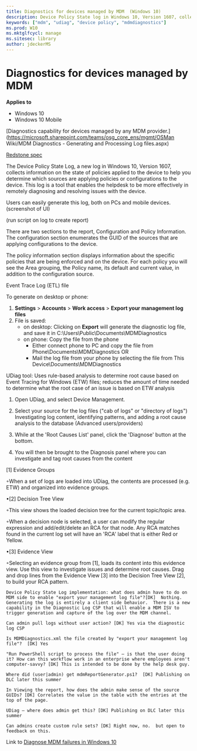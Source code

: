 ```yaml
---
title: Diagnostics for devices managed by MDM  (Windows 10)
description: Device Policy State log in Windows 10, Version 1607, collects info about policies.
keywords: ["mdm", "udiag", "device policy", "mdmdiagnostics"]
ms.prod: W10
ms.mktglfcycl: manage
ms.sitesec: library
author: jdeckerMS
---
```


# Diagnostics for devices managed by MDM 

**Applies to**

-   Windows 10
-   Windows 10 Mobile

[Diagnostics capability for devices managed by any MDM provider.](https://microsoft.sharepoint.com/teams/osg_core_ens/mgmt/OSMan Wiki/MDM Diagnostics - Generating and Processing Log files.aspx)

[Redstone spec](https://microsoft.sharepoint.com/teams/specstore/_layouts/15/WopiFrame.aspx?sourcedoc=%7b7E8742A2-03A1-451C-BA07-F2573B044CBF%7d&file=DM%20-%20MDM%20Diagnostics-RS.docx&action=default&DefaultItemOpen=1)

The Device Policy State Log, a new log in Windows 10, Version 1607, collects information on the state of policies applied to the device to help you determine which sources are applying policies or configurations to the device. This log is a tool that enables the helpdesk to be more effectively in remotely diagnosing and resolving issues with the device. 

Users can easily generate this log, both on PCs and mobile devices. (screenshot of UI)


(run script on log to create report)

There are two sections to the report, Configuration and Policy Information.  The configuration section enumerates the GUID of the sources that are applying configurations to the device.  

The policy information section displays information about the specific policies that are being enforced and on the device.  For each policy you will see the Area grouping, the Policy name, its default and current value, in addition to the configuration source.




Event Trace Log (ETL) file

To generate on desktop or phone:
1. **Settings** > **Accounts** > **Work access** > **Export your management log files**
2. File is saved:
    - on desktop: Clicking on **Export** will generate the diagnostic log file, and save it in C:\Users\Public\Documents\MDMDiagnostics
    - on phone: Copy the file from the phone
        - Either connect phone to PC and copy the file from Phone\Documents\MDMDiagnostics
        OR
        - Mail the log file from your phone by selecting the file from This Device\Documents\MDMDiagnostics

UDiag tool: Uses rule-based analysis to determine root cause based on Event Tracing for Windows (ETW) files; reduces the amount of time needed to determine what the root case of an issue is based on ETW analysis
1. Open UDiag, and select Device Management.
2. Select your source for the log files ("cab of logs" or "directory of logs")
Investigating log content, identifying patterns, and adding a root cause analysis to the database (Advanced users/providers) 


1. While at the 'Root Causes List' panel, click the 'Diagnose' button at the bottom. 


2. You will then be brought to the Diagnosis panel where you can investigate and tag root causes from the content

[1] Evidence Groups


◦When a set of logs are loaded into UDiag, the contents are processed (e.g. ETW) and organized into evidence groups. 


•[2] Decision Tree View


◦This view shows the loaded decision tree for the current topic/topic area.

◦When a decision node is selected, a user can modify the regular expression and add/edit/delete an RCA for that node. Any RCA matches found in the current log set will have an 'RCA' label that is either Red or Yellow.

•[3] Evidence View


◦Selecting an evidence group from [1], loads its content into this evidence view. Use this view to investigate issues and determine root causes. Drag and drop lines from the Evidence View [3] into the Decision Tree View [2], to build your RCA pattern.



 

	Device Policy State Log implementation: what does admin have to do on MDM side to enable "export your management log file"?[DK]  Nothing.  Generating the log is entirely a client side behavior.  There is a new capability in the Diagnostic Log CSP that will enable a MDM ISV to trigger generation and capture of the log over the MDM channel. 

	Can admin pull logs without user action? [DK] Yes via the diagnostic log CSP

	Is MDMDiagnostics.xml the file created by "export your management log file"?  [DK] Yes 

	"Run PowerShell script to process the file" – is that the user doing it? How can this workflow work in an enterprise where employees aren't computer-savvy? [DK] This is intended to be done by the help desk guy.  

	Where did (user|admin) get mdmReportGenerator.ps1?  [DK] Publishing on DLC later this summer

	In Viewing the report, how does the admin make sense of the source GUIDs? [DK] Correlates the value in the table with the entries at the top of the page. 

	UDiag – where does admin get this? [DK] Publishing on DLC later this summer

	Can admins create custom rule sets? [DK] Right now, no.  but open to feedback on this. 

Link to [Diagnose MDM failures in Windows 10](https://msdn.microsoft.com/en-us/library/windows/hardware/mt632120%28v=vs.85%29.aspx)

